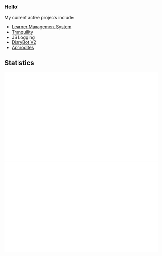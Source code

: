 ### Hello!

My current active projects include:
- [Learner Management System](https://github.com/ConniBug/GibJohn-LMS)
- [Tranquility](https://github.com/The-name-Tranquility-is-already-taken)
- [JS Logging](https://github.com/ConniBug/JS-Logging)
- [DiaryBot V2](https://github.com/ConniBug/DiaryBot-V2)
- [Aphrodites](https://github.com/ConniBug/aphrodites-notif)

## Statistics
![](https://github.com/ConniBug/github-stats/blob/master/generated/overview.svg)
![](https://github.com/ConniBug/github-stats/blob/master/generated/languages.svg)

<!--
**ConniTheKiwi/ConniTheKiwi** is a ✨ _special_ ✨ repository because its `README.md` (this file) appears on your GitHub profile.

Here are some ideas to get you started:

- 🔭 I’m currently working on ...
- 🌱 I’m currently learning ...
- 👯 I’m looking to collaborate on ...
- 🤔 I’m looking for help with ...
- 💬 Ask me about ...
- 📫 How to reach me: ...
- 😄 Pronouns: ...
- ⚡ Fun fact: ...
-->
